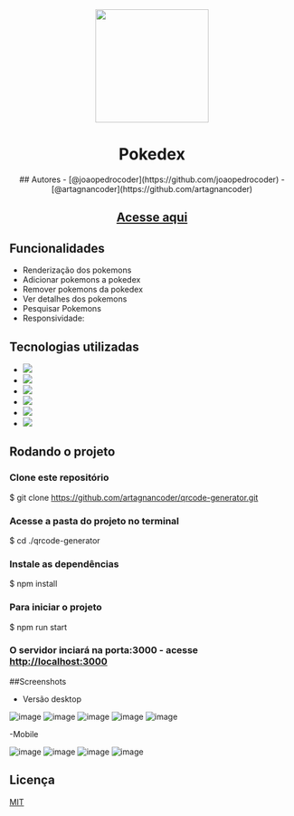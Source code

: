 

<div align="center">
<img src='https://c.tenor.com/XDAe8PDHSIMAAAAd/downsign-qr-code.gif' width="200" height="200">
  </div>
<div align="center"> 
<h1> Pokedex </h1>
</div>

<div align="center"> 
## Autores
- [@joaopedrocoder](https://github.com/joaopedrocoder) 
- [@artagnancoder](https://github.com/artagnancoder)
</div>




<div align="center"> 
  <h2> <a href='http://political-letter.surge.sh/' target='_blank'> Acesse aqui </a> </h2>
</div>




## Funcionalidades

- Renderização dos pokemons
- Adicionar pokemons a pokedex
- Remover pokemons da pokedex
- Ver detalhes dos pokemons
- Pesquisar Pokemons
- Responsividade:

## Tecnologias utilizadas

- <img src="https://img.shields.io/badge/JavaScript-F7DF1E?style=for-the-badge&logo=javascript&logoColor=black" target="_blank">
- <img src="https://img.shields.io/badge/HTML5-E34F26?style=for-the-badge&logo=html5&logoColor=white" target="_blank">
- <img src="https://img.shields.io/badge/CSS3-1572B6?style=for-the-badge&logo=css3&logoColor=white" target="_blank">
- <img src="https://img.shields.io/badge/React-20232A?style=for-the-badge&logo=react&logoColor=61DAFB" target="_blank">
- <img src="https://img.shields.io/badge/styled--components-DB7093?style=for-the-badge&logo=styled-components&logoColor=white" target="_blank">
- <img src="https://img.shields.io/badge/Material--UI-0081CB?style=for-the-badge&logo=material-ui&logoColor=white" target="_blank">


## Rodando o projeto

### Clone este repositório
$ git clone <https://github.com/artagnancoder/qrcode-generator.git>

### Acesse a pasta do projeto no terminal
$ cd ./qrcode-generator

### Instale as dependências
$ npm install

### Para iniciar o projeto
$ npm run start

### O servidor inciará na porta:3000 - acesse <http://localhost:3000>

##Screenshots

- Versão desktop

![image](https://user-images.githubusercontent.com/83232317/131231277-42df50a4-5204-4b19-be13-17fe1807d73b.png)
![image](https://user-images.githubusercontent.com/81184973/126021807-d3a05ca8-9a41-4a41-89fb-0dfad3c605e4.png)
![image](https://user-images.githubusercontent.com/81184973/126021816-9d411272-6dd9-4001-8477-24ce78ccca73.png)
![image](https://user-images.githubusercontent.com/81184973/126021822-e8f3746c-0c17-49e4-a590-3f02bedd6ab1.png)
![image](https://user-images.githubusercontent.com/81184973/126021854-330b3de2-99b9-4e70-a0f0-7da5271cb950.png)

-Mobile

![image](https://user-images.githubusercontent.com/81184973/126077130-7cc4ce82-b431-4663-9d22-bdb3b72b265a.png)
![image](https://user-images.githubusercontent.com/81184973/126077143-0a3466c0-42a1-4354-b0fe-5b96735295c6.png)
![image](https://user-images.githubusercontent.com/81184973/126077170-66049302-f154-46e5-821e-b049e23cc866.png)
![image](https://user-images.githubusercontent.com/81184973/126077190-7343aaa2-b9f3-4525-be91-ae15ea0aa597.png)

## Licença 

[MIT](https://choosealicense.com/licenses/mit/)








